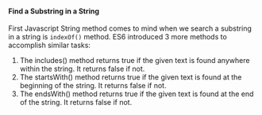 <h4>Find a Substring in a String</h4>

First Javascript String method comes to mind when we search a substring in a string is `indexOf()` method. ES6 introduced 3 more methods to accomplish similar tasks:

1. The includes() method returns true if the given text is found anywhere within the string. It returns false if not.
2. The startsWith() method returns true if the given text is found at the beginning of the string. It returns false if not.
3. The endsWith() method returns true if the given text is found at the end of the string. It returns false if not.